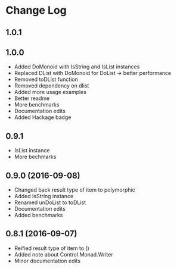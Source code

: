 # Change Log

## 1.0.1

## 1.0.0
* Added DoMonoid with IsString and IsList instances
* Replaced DList with DoMonoid for DoList -> better performance
* Removed toDList function
* Removed dependency on dlist
* Added more usage examples
* Better readme
* More benchmarks
* Documentation edits
* Added Hackage badge

## 0.9.1
* IsList instance
* More bechmarks

## 0.9.0 (2016-09-08)
* Changed back result type of item to polymorphic
* Added IsString instance
* Renamed unDoList to toDList
* Documentation edits
* Added benchmarks

## 0.8.1 (2016-09-07)
* Reified result type of item to ()
* Added note about Control.Monad.Writer
* Minor documentation edits

